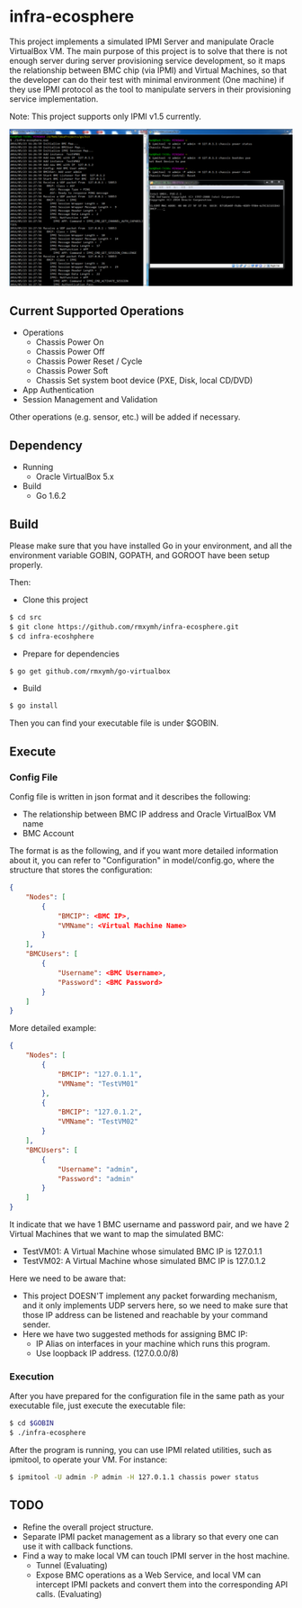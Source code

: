 # infra-ecosphere
This project implements a simulated IPMI Server and manipulate Oracle VirtualBox VM. The main purpose of this project is to solve that there is not enough server during server provisioning service development, so it maps the relationship between BMC chip (via IPMI) and Virtual Machines, so that the developer can do their test with minimal environment (One machine) if they use IPMI protocol as the tool to manipulate servers in their provisioning service implementation.
 
Note: This project supports only IPMI v1.5 currently.

![image](https://raw.githubusercontent.com/rmxymh/sandbox/master/documents/infra-ecosphere/screenshot.png)


## Current Supported Operations

* Operations
    * Chassis Power On
    * Chassis Power Off
    * Chassis Power Reset / Cycle
    * Chassis Power Soft
    * Chassis Set system boot device (PXE, Disk, local CD/DVD)
* App Authentication
* Session Management and Validation

Other operations (e.g. sensor, etc.) will be added if necessary.

## Dependency
* Running
    * Oracle VirtualBox 5.x
* Build
    * Go 1.6.2
    
## Build
Please make sure that you have installed Go in your environment, and all the environment variable GOBIN, GOPATH, and GOROOT have been setup properly.

Then:

* Clone this project
```sh
$ cd src
$ git clone https://github.com/rmxymh/infra-ecosphere.git
$ cd infra-ecoshphere
```

* Prepare for dependencies
```sh
$ go get github.com/rmxymh/go-virtualbox
```

* Build
```sh
$ go install
```

Then you can find your executable file is under $GOBIN.

## Execute
### Config File
Config file is written in json format and it describes the following:

* The relationship between BMC IP address and Oracle VirtualBox VM name
* BMC Account

The format is as the following, and if you want more detailed information about it, you can refer to "Configuration" in model/config.go, where the structure that stores the configuration:

```json
{
	"Nodes": [
		{
			"BMCIP": <BMC IP>,
			"VMName": <Virtual Machine Name>
		}
	],
	"BMCUsers": [
		{
			"Username": <BMC Username>,
			"Password": <BMC Password>
		}
	]
}
```

More detailed example:

```json
{
	"Nodes": [
		{
			"BMCIP": "127.0.1.1",
			"VMName": "TestVM01"
		},
		{
			"BMCIP": "127.0.1.2",
			"VMName": "TestVM02"
		}
	],
	"BMCUsers": [
		{
			"Username": "admin",
			"Password": "admin"
		}
	]
}
```

It indicate that we have 1 BMC username and password pair, and we have 2 Virtual Machines that we want to map the simulated BMC:

* TestVM01: A Virtual Machine whose simulated BMC IP is 127.0.1.1
* TestVM02: A Virtual Machine whose simulated BMC IP is 127.0.1.2

Here we need to be aware that:

* This project DOESN'T implement any packet forwarding mechanism, and it only implements UDP servers here, so we need to make sure that those IP address can be listened and reachable by your command sender.
* Here we have two suggested methods for assigning BMC IP:
    * IP Alias on interfaces in your machine which runs this program.
    * Use loopback IP address. (127.0.0.0/8)

### Execution

After you have prepared for the configuration file in the same path as your executable file, just execute the executable file:

```sh
$ cd $GOBIN
$ ./infra-ecosphere
```

After the program is running, you can use IPMI related utilities, such as ipmitool, to operate your VM. For instance:

```sh
$ ipmitool -U admin -P admin -H 127.0.1.1 chassis power status
```

## TODO

* Refine the overall project structure.
* Separate IPMI packet management as a library so that every one can use it with callback functions.
* Find a way to make local VM can touch IPMI server in the host machine.
    * Tunnel (Evaluating)
    * Expose BMC operations as a Web Service, and local VM can intercept IPMI packets and convert them into the corresponding API calls. (Evaluating)

